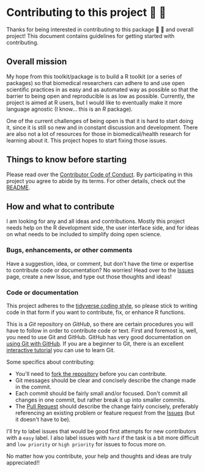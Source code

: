 
# Contributing to this project :tada: :mega:

Thanks for being interested in contributing to this package :star2: :confetti_ball: 
and overall project! This document contains guidelines for getting started with
contributing.

## Overall mission

My hope from this toolkit/package is to build a R toolkit (or a series of
packages) so that biomedical researchers can adhere to and use open scientific
practices in as easy and as automated way as possible so that the barrier to
being open and reproducible is as low as possible. Currently, the project is
aimed at R users, but I would like to eventually make it more language agnostic
(I know... this is an *R* package).

One of the current challenges of being open is that it is hard to start doing it,
since it is still so new and in constant discussion and development. There are
also not a lot of resources for those in biomedical/health research for learning
about it. This project hopes to start fixing those issues.

## Things to know before starting

Please read over the [Contributor Code of Conduct](CODE_OF_CONDUCT.md). By participating
in this project you agree to abide by its terms. For other details, check out
the [README](README.md).

## How and what to contribute

I am looking for any and all ideas and contributions. Mostly this project needs
help on the R development side, the user interface side, and for ideas on what 
needs to be included to simplify doing open science.

### Bugs, enhancements, or other comments

Have a suggestion, idea, or comment, but don't have the time or expertise to 
contribute code or documentation? No worries! Head over to the
[Issues](https://github.com/lwjohnst86/prodigenr/issues) page, create a new Issue,
and type out those thoughts and ideas!

### Code or documentation

This project adheres to the [tidyverse coding style](http://style.tidyverse.org/),
so please stick to writing code in that form if you want to contribute, fix, or
enhance R functions.

This is a *Git* repository on *GitHub*, so there are certain procedures you will 
have to follow in order to contribute code or text. First and foremost is, well,
you need to use Git and GitHub. GitHub has very good documentation on 
[using Git with GitHub](https://guides.github.com/activities/hello-world/). If
you are a beginner to Git, there is an excellent [interactive tutorial](https://try.github.io/levels/1/challenges/1)
you can use to learn Git.

Some specifics about contributing:

- You'll need to [fork the repository](https://help.github.com/articles/fork-a-repo/)
before you can contribute.
- Git messages should be clear and concisely describe the change made in the commit.
- Each commit should be fairly small and/or focused. Don't commit all changes in
one commit, but rather break it up into smaller commits.
- The [Pull Request](https://help.github.com/articles/about-pull-requests/) should 
describe the change fairly concisely, preferably referencing an existing problem or
feature request from the [Issues](https://github.com/lwjohnst86/prodigenr/issues)
(but it doesn't have to be).

I'll try to label issues that would be good first attempts for new contributors
with a `easy` label. I also label issues with `hard` if the task is a bit more 
difficult and `low priority` or `high priority` for issues to focus more on.

No matter how you contribute, your help and thoughts and ideas are truly appreciated!!
